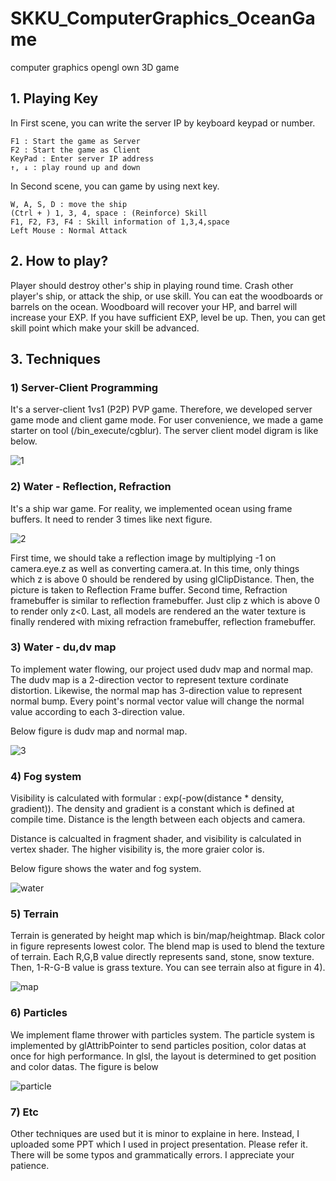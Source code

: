 # SKKU_ComputerGraphics_OceanGame
computer graphics opengl own 3D game


## 1. Playing Key
In First scene, you can write the server IP by keyboard keypad or number.

    F1 : Start the game as Server
    F2 : Start the game as Client
    KeyPad : Enter server IP address
    ↑, ↓ : play round up and down
    
  
In Second scene, you can game by using next key.  

    W, A, S, D : move the ship  
    (Ctrl + ) 1, 3, 4, space : (Reinforce) Skill  
    F1, F2, F3, F4 : Skill information of 1,3,4,space  
    Left Mouse : Normal Attack 
    
    
## 2. How to play?

Player should destroy other's ship in playing round time. Crash other player's ship, or attack the ship, or use skill. 
You can eat the woodboards or barrels on the ocean. Woodboard will recover your HP, and barrel will increase your EXP.
If you have sufficient EXP, level be up. Then, you can get skill point which make your skill be advanced.

## 3. Techniques

### 1) Server-Client Programming

 It's a server-client 1vs1 (P2P) PVP game. Therefore, we developed server game mode and client game mode. For user convenience, we made a game starter on tool (/bin_execute/cgblur).
 The server client model digram is like below.
 
 ![1](https://user-images.githubusercontent.com/43103079/72053115-bd304180-3309-11ea-9b23-35df36f9b53d.png)

 
 
### 2) Water - Reflection, Refraction

 It's a ship war game. For reality, we implemented ocean using frame buffers. It need to render 3 times like next figure.
 
 ![2](https://user-images.githubusercontent.com/43103079/72053417-53646780-330a-11ea-8c55-816c931ec9be.png)
 
 First time, we should take a reflection image by multiplying -1 on camera.eye.z as well as converting camera.at. In this time, only things which z is above 0 should be rendered by using glClipDistance. Then, the picture is taken to Reflection Frame buffer.
 Second time, Refraction framebuffer is similar to reflection framebuffer. Just clip z which is above 0 to render only z<0. 
 Last, all models are rendered an the water texture is finally rendered with mixing refraction framebuffer, reflection framebuffer.
 
 
 ### 3) Water - du,dv map
 
 To implement water flowing, our project used dudv map and normal map. The dudv map is a 2-direction vector to represent texture cordinate distortion. Likewise, the normal map has 3-direction value to represent normal bump. Every point's normal vector value will change the normal value according to each 3-direction value.

 Below figure is dudv map and normal map.
 
 ![3](https://user-images.githubusercontent.com/43103079/72234129-df2e0a80-360e-11ea-9123-8f21aaf76c8c.png)

### 4) Fog system

 Visibility is calculated with formular : exp(-pow(distance * density, gradient)). The density and gradient is a constant which is defined at compile time. Distance is the length between each objects and camera.
 
 Distance is calcualted in fragment shader, and visibility is calculated in vertex shader. The higher visibility is, the more graier color is.
 
Below figure shows the water and fog system.

![water](https://user-images.githubusercontent.com/43103079/73738137-3bf09100-4787-11ea-81ba-fa25f8f62bbc.png)


### 5) Terrain

 Terrain is generated by height map which is bin/map/heightmap. Black color in figure represents lowest color. The blend map is used to blend the texture of terrain. Each R,G,B value directly represents sand, stone, snow texture. Then, 1-R-G-B value is grass texture. You can see terrain also at figure in 4).

![map](https://user-images.githubusercontent.com/43103079/73738334-a7d2f980-4787-11ea-9979-958b0847b7ba.png)


### 6) Particles

 We implement flame thrower with particles system. The particle system is implemented by glAttribPointer to send particles position, color datas at once for high performance. In glsl, the layout is determined to get position and color datas. The figure is below
 
 ![particle](https://user-images.githubusercontent.com/43103079/73739073-efa65080-4788-11ea-8543-4bb43d838d82.png)


### 7) Etc

 Other techniques are used but it is minor to explaine in here. Instead, I uploaded some PPT which I used in project presentation. Please refer it. There will be some typos and grammatically errors. I appreciate your patience.
